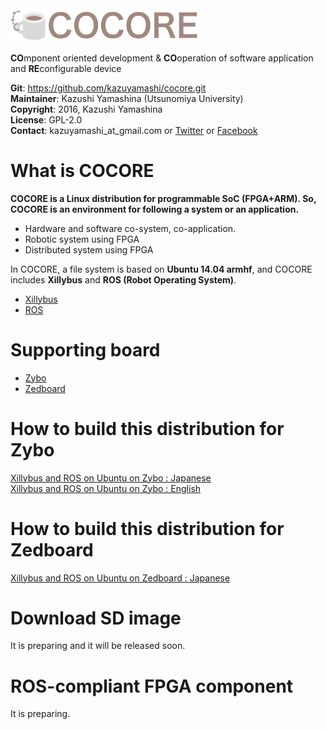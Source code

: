 <img src="logo/cocore_logo_str.png" width="60%">

**CO**mponent oriented development & **CO**operation of software application and **RE**configurable device  

**Git**:         https://github.com/kazuyamashi/cocore.git  
**Maintainer**:  Kazushi Yamashina (Utsunomiya University)  
**Copyright**:   2016, Kazushi Yamashina  
**License**:     GPL-2.0  
**Contact**: 	 kazuyamashi_at_gmail.com  or [Twitter](https://twitter.com/KazushihsuzaK) or [Facebook](https://www.facebook.com/kazushi.yamashina?fref=nf)

# What is COCORE
**COCORE is a Linux distribution for programmable SoC (FPGA+ARM). So, COCORE is an environment for following a system or an application.**

- Hardware and software co-system, co-application.
- Robotic system using FPGA
- Distributed system using FPGA

In COCORE, a file system is based on **Ubuntu 14.04 armhf**, and COCORE includes **Xillybus** and **ROS (Robot Operating System)**.

- [Xillybus](http://xillybus.com/)
- [ROS](http://www.ros.org/)

# Supporting board

- [Zybo](https://reference.digilentinc.com/reference/programmable-logic/zybo/start)
- [Zedboard](http://store.digilentinc.com/zedboard-zynq-7000-arm-fpga-soc-development-board/)

# How to build this distribution for Zybo

[Xillybus and ROS on Ubuntu on Zybo : Japanese](zybo/build_instruction/xillybus_and_ros_on_ubuntu_on_zybo.md)  
[Xillybus and ROS on Ubuntu on Zybo : English](zybo/build_instruction/xillybus_and_ros_on_ubuntu_on_zybo_en.md)

# How to build this distribution for Zedboard

[Xillybus and ROS on Ubuntu on Zedboard : Japanese](zedboard/build_instruction/xillybus_and_ros_on_ubuntu_on_zedboard.md)  
<!-- [Xillybus and ROS on Ubuntu on Zybo : English](zybo/build_instruction/xillybus_and_ros_on_ubuntu_on_zybo_en.md) -->

# Download SD image

It is preparing and it will be released soon.

# ROS-compliant FPGA component

It is preparing.